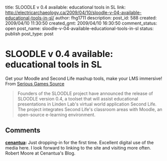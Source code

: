 title: SLOODLE v 0.4 available: educational tools in SL
link: http://electricarchaeology.ca/2009/04/10/sloodle-v-04-available-educational-tools-in-sl/
author: fhg1711
description: 
post_id: 588
created: 2009/04/10 11:30:50
created_gmt: 2009/04/10 16:30:50
comment_status: open
post_name: sloodle-v-04-available-educational-tools-in-sl
status: publish
post_type: post

# SLOODLE v 0.4 available: educational tools in SL

Get your Moodle and Second Life mashup tools, make your LMS immersive! From [Serious Games Source](http://www.seriousgamessource.com/item.php?story=23121)

> Founders of the SLOODLE project have announced the release of SLOODLE version 0.4, a toolset that will assist educational presentations in Linden Lab's virtual world application Second Life. The project integrates Second Life's classroom areas with Moodle, an open-source e-learning environment.

## Comments

**[cenantua](#1970 "2009-04-10 14:42:50"):** Just dropping-in for the first time. Excellent digital use of the media here. I look forward to linking to the site and visiting more often. Robert Moore at Cenantua's Blog.

